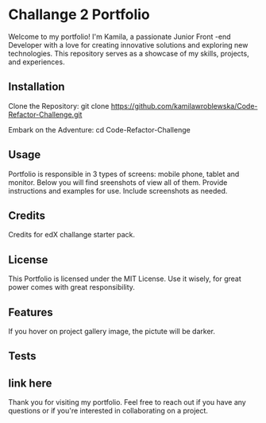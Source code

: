 # Challange 2 Portfolio

Welcome to my portfolio! I'm Kamila, a passionate Junior Front -end Developer with a love for creating innovative solutions and exploring new technologies. This repository serves as a showcase of my skills, projects, and experiences.

## Installation

Clone the Repository:
git clone https://github.com/kamilawroblewska/Code-Refactor-Challenge.git

Embark on the Adventure:
cd Code-Refactor-Challenge

## Usage

Portfolio is responsible in 3 types of screens: mobile phone, tablet and monitor. Below you will find sreenshots of view all of them. 
Provide instructions and examples for use. Include screenshots as needed.


## Credits

Credits for edX challange starter pack.

## License

This Portfolio is licensed under the MIT License. Use it wisely, for great power comes with great responsibility.


## Features

If you hover on project gallery image, the pictute will be darker.



## Tests

link here
---

Thank you for visiting my portfolio. Feel free to reach out if you have any questions or if you're interested in collaborating on a project.

